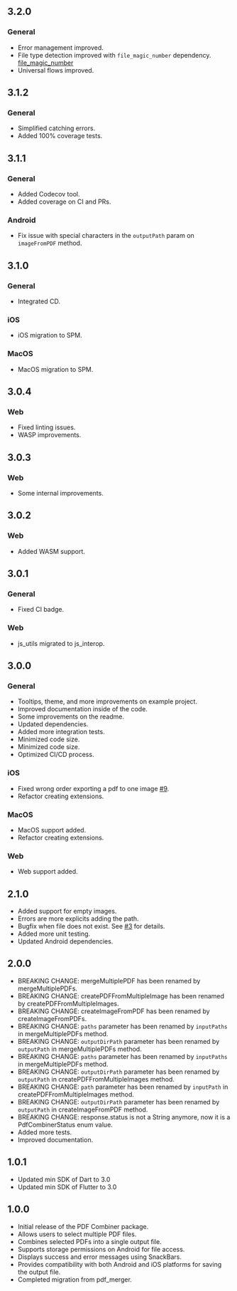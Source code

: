 ## 3.2.0
### General
* Error management improved.
* File type detection improved with `file_magic_number` dependency. [file_magic_number](https://github.com/vicajilau/file_magic_number)
* Universal flows improved.

## 3.1.2
### General
* Simplified catching errors.
* Added 100% coverage tests.

## 3.1.1
### General
* Added Codecov tool.
* Added coverage on CI and PRs.
### Android
* Fix issue with special characters in the `outputPath` param on `imageFromPDF` method.

## 3.1.0
### General
* Integrated CD.
### iOS
* iOS migration to SPM.
### MacOS
* MacOS migration to SPM.

## 3.0.4
### Web
* Fixed linting issues.
* WASP improvements.

## 3.0.3
### Web
* Some internal improvements.

## 3.0.2
### Web
* Added WASM support.

## 3.0.1
### General
* Fixed CI badge.
### Web
* js_utils migrated to js_interop.

## 3.0.0
### General
* Tooltips, theme, and more improvements on example project.
* Improved documentation inside of the code.
* Some improvements on the readme.
* Updated dependencies.
* Added more integration tests.
* Minimized code size.
* Minimized code size.
* Optimized CI/CD process.
### iOS
* Fixed wrong order exporting a pdf to one image [#9](https://github.com/vicajilau/pdf_combiner/issues/9).
* Refactor creating extensions.
### MacOS
* MacOS support added.
* Refactor creating extensions.
### Web
* Web support added.

## 2.1.0

* Added support for empty images.
* Errors are more explicits adding the path.
* Bugfix when file does not exist. See [#3](https://github.com/vicajilau/pdf_combiner/issues/3) for details.
* Added more unit testing.
* Updated Android dependencies.

## 2.0.0

* BREAKING CHANGE: mergeMultiplePDF has been renamed by mergeMultiplePDFs.
* BREAKING CHANGE: createPDFFromMultipleImage has been renamed by createPDFFromMultipleImages.
* BREAKING CHANGE: createImageFromPDF has been renamed by createImageFromPDFs.
* BREAKING CHANGE: `paths` parameter has been renamed by `inputPaths` in mergeMultiplePDFs method.
* BREAKING CHANGE: `outputDirPath` parameter has been renamed by `outputPath` in mergeMultiplePDFs method.
* BREAKING CHANGE: `paths` parameter has been renamed by `inputPaths` in mergeMultiplePDFs method.
* BREAKING CHANGE: `outputDirPath` parameter has been renamed by `outputPath` in createPDFFromMultipleImages method.
* BREAKING CHANGE: `path` parameter has been renamed by `inputPath` in createPDFFromMultipleImages method.
* BREAKING CHANGE: `outputDirPath` parameter has been renamed by `outputPath` in createImageFromPDF method.
* BREAKING CHANGE: response.status is not a String anymore, now it is a PdfCombinerStatus enum value.
* Added more tests.
* Improved documentation.

## 1.0.1

* Updated min SDK of Dart to 3.0
* Updated min SDK of Flutter to 3.0

## 1.0.0

* Initial release of the PDF Combiner package.
* Allows users to select multiple PDF files.
* Combines selected PDFs into a single output file.
* Supports storage permissions on Android for file access.
* Displays success and error messages using SnackBars.
* Provides compatibility with both Android and iOS platforms for saving the output file.
* Completed migration from pdf_merger.
